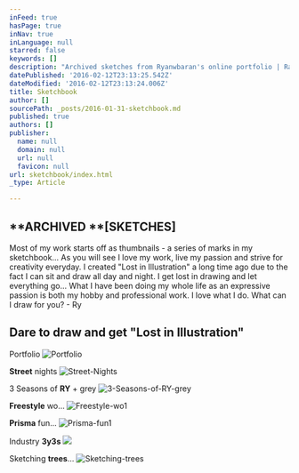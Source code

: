 ```yaml
---
inFeed: true
hasPage: true
inNav: true
inLanguage: null
starred: false
keywords: []
description: "Archived sketches from Ryanwbaran's online portfolio | Raw | GoToProDesign"
datePublished: '2016-02-12T23:13:25.542Z'
dateModified: '2016-02-12T23:13:24.006Z'
title: Sketchbook
author: []
sourcePath: _posts/2016-01-31-sketchbook.md
published: true
authors: []
publisher:
  name: null
  domain: null
  url: null
  favicon: null
url: sketchbook/index.html
_type: Article

---
```

## **ARCHIVED **\[SKETCHES\]

Most of my work starts off as thumbnails - a series of marks in my sketchbook... As you will see I love my work, live my passion and strive for creativity everyday. I created "Lost in Illustration" a long time ago due to the fact I can sit and draw all day and night. I get lost in drawing and let everything go... What I have been doing my whole life as an expressive passion is both my hobby and professional work. I love what I do. What can I draw for you? - Ry

## Dare to draw and get "Lost in Illustration"

Portfolio
![Portfolio](https://s3-us-west-2.amazonaws.com/the-grid-img/p/ed9df0a0ea328a71f17f9f4b51bdcb9e9288230b.jpg)

**Street** nights
![Street-Nights](https://s3-us-west-2.amazonaws.com/the-grid-img/p/40ff71920020d35b3bc840398d731ee4666dd48b.jpg)

3 Seasons of **RY** + grey
![3-Seasons-of-RY-grey](https://the-grid-user-content.s3-us-west-2.amazonaws.com/141902bd-d450-4085-8af8-fb24405fec23.jpg)

**Freestyle** wo...
![Freestyle-wo1](https://s3-us-west-2.amazonaws.com/the-grid-img/p/e0d4d7dec2ad469bf74d4624311da03c9e7bdd04.jpg)

**Prisma** fun...
![Prisma-fun1](https://s3-us-west-2.amazonaws.com/the-grid-img/p/3ffc120f93290bc845f9e5ab35dea4afc2a8c975.jpg)

Industry **3y3s**
![](https://the-grid-user-content.s3-us-west-2.amazonaws.com/b39a8129-a28e-4753-8f0b-0287b91ff4f0.jpg)

Sketching **trees**...
![Sketching-trees](https://s3-us-west-2.amazonaws.com/the-grid-img/p/0f65be23e278b7d9b92f02006830889c8c008ebb.jpg)